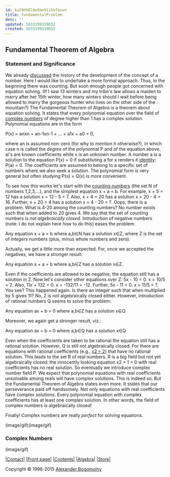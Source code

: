 ```yaml
---
id: ku29hh8l8o9ax91ihkfbvwn
title: fundamentalProblem
desc: ''
updated: 1633199319652
created: 1633199319652
---
```

## Fundamental Theorem of Algebra

### Statement and Significance

We already [discussed](http://www.cut-the-knot.org/do_you_know/fundamental.shtml) the history of the development of the concept of a number. Here I would like to undertake a more formal approach. Thus, in the beginning there was counting. But soon enough people got concerned with equation solving. (If I saw 13 winters and my tribe's law allows a maiden to marry after her 15th winter, how many winters should I wait before being allowed to marry the gorgeous hunter who lives on the other side of the mountain?) The Fundamental Theorem of Algebra is a theorem about equation solving. It states that every polynomial equation over the field of [complex numbers](http://www.cut-the-knot.org/arithmetic/algebra/ComplexNumbers.shtml) of degree higher than 1 has a complex solution. Polynomial equations are in the form

P(x) = anxn + an-1xn-1 + ... + a1x + a0 = 0,

where an is assumed non-zero (for why to mention it otherwise?), in which case n is called the _degree_ of the polynomial P and of the equation above. ai's are known coefficients while x is an unknown number. A number a is a solution to the equation P(x) = 0 if substituting a for x renders it [identity](http://www.cut-the-knot.org/do_you_know/add_eq.shtml#identity): P(a) = 0. The coefficients are assumed to belong to a specific set of numbers where we also seek a solution. The polynomial form is very general but often studying P(x) = Q(x) is more convenient.

To see how this works let's start with the [counting numbers](http://www.cut-the-knot.org/do_you_know/few_words.shtml#whole) (the set N of numbers 1,2,3,...), and the simplest equation x + a = b. For example, x + 5 = 12 has a solution x = 12 - 5 = 7. Also, x + 4 = 20 has a solution x = 20 - 4 = 16. Further, x + 20 = 4 has a solution x = 4 - 20 = ?. Oops, there is a problem. What is 4-20 among the counting numbers? No number exists such that when added to 20 gives 4. We say that the set of counting numbers is not _algebraically closed_. Introduction of negative numbers (note: I do not explain here how to do this) eases the problem:

Any equation x + a = b where a,b∈N has a solution x∈Z, where Z is the set of _integers_ numbers (plus, minus whole numbers and zero).

Actually, we get a little more than expected. For, once we accepted the negatives, we have a stronger result:

Any equation x + a = b where a,b∈Z has a solution x∈Z.

Even if the coefficients are allowed to be negative, the equation still has a solution in Z. Now let's consider other equations over Z: 5x - 10 = 0. x = 10/5 = 2. Also, 11x + 132 = 0. x = -132/11 = -12. Further, 5x - 11 = 0. x = 11/5 = ?. You see? This happened again. Is there an integer such that when multiplied by 5 gives 11? No, Z is not algebraically closed either. However, introduction of rational numbers Q seems to solve the problem:

Any equation ax + b = 0 where a,b∈Z has a solution x∈Q

Moreover, we again get a stronger result, viz.:

Any equation ax + b = 0 where a,b∈Q has a solution x∈Q

Even when the coefficients are taken to be rational the equation still has a rational solution. However, Q is still not algebraically closed. For there are equations with rational coefficients (e.g., [x2 = 2](http://www.cut-the-knot.org/proofs/sq_root.shtml)) that have no rational solution. This leads to the set R of real numbers. R is a big field but not yet algebraically closed: the innocently looking equation x2 + 1 = 0 with real coefficients has no real solution. So eventually we introduce complex number field P. We expect that polynomial equations with real coefficients unsolvable among reals will have complex solutions. This is indeed so. But the Fundamental Theorem of Algebra states even more. It states that our perseverance paid off handsomely. Not only equations with real coefficients have complex solutions. Every polynomial equation with complex coefficients has at least one complex solution. In other words, the field of complex numbers is algebraically closed!

Finally! Complex numbers are really _perfect_ for solving equations.

(image/gif)(image/gif)

### Complex Numbers

(image/gif)

[|Contact|](http://www.cut-the-knot.org/MailNotificationPage.shtml) [|Front page|](http://www.cut-the-knot.org/front.shtml) [|Contents|](http://www.cut-the-knot.org/content.shtml) [|Algebra|](http://www.cut-the-knot.org/algebra.shtml) [|Store|](http://astore.amazon.com/ctksoftwareinc)

Copyright © 1996-2015 [Alexander Bogomolny](http://www.cut-the-knot.org/index.shtml)

